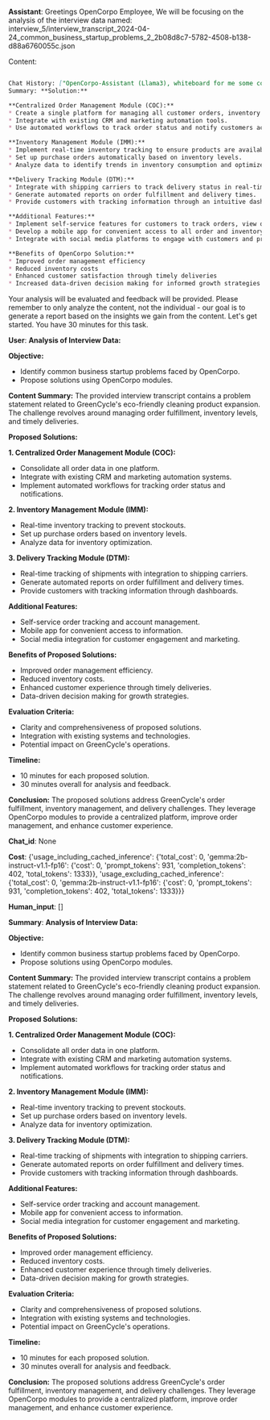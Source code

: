 **Assistant**: Greetings OpenCorpo Employee, We will be focusing on the analysis of the interview data named: interview_5/interview_transcript_2024-04-24_common_business_startup_problems_2_2b08d8c7-5782-4508-b138-d88a6760055c.json 


 Content: 

 ```md

 Chat History: ["OpenCorpo-Assistant (Llama3), whiteboard for me some common business startup problems. Propose a solution for OpenCorpo specific solutions. I will evaluate your answers and give my feedback, then propose a problem to you. You will answer and I will evaluate. Let's now begin. You have 30 minutes.", "I'm ready! Give me some problems to tackle within the next 30 minutes. I'm here to assist you in identifying and solving common business startup problems using OpenCorpo solutions.", "Excellent attitude! Here's your first problem:\n\n**Problem:** A startup, GreenCycle, wants to expand its eco-friendly cleaning products to a wider audience. However, they face difficulties in tracking customer orders, managing inventory levels, and ensuring timely delivery of products.\n\nAs an OpenCorpo-Assistant, propose a solution that incorporates OpenCorpo modules to help GreenCycle overcome these challenges.\n\nYou have 10 minutes to come up with a solution. Go ahead!", '**Solution:**\n\n**Centralized Order Management Module (COC):**\n* Create a single platform for managing all customer orders, inventory levels, and deliveries.\n* Integrate with existing CRM and marketing automation tools.\n* Use automated workflows to track order status and notify customers accordingly.\n\n**Inventory Management Module (IMM):**\n* Implement real-time inventory tracking to ensure products are available and avoid stockouts.\n* Set up purchase orders automatically based on inventory levels.\n* Analyze data to identify trends in inventory consumption and optimize ordering processes.\n\n**Delivery Tracking Module (DTM):**\n* Integrate with shipping carriers to track delivery status in real-time.\n* Generate automated reports on order fulfillment and delivery times.\n* Provide customers with tracking information through an intuitive dashboard.\n\n**Additional Features:**\n* Implement self-service features for customers to track orders, view order history, and update account details.\n* Develop a mobile app for convenient access to all order and inventory information.\n* Integrate with social media platforms to engage with customers and promote GreenCycle products.\n\n**Benefits of OpenCorpo Solution:**\n* Improved order management efficiency\n* Reduced inventory costs\n* Enhanced customer satisfaction through timely deliveries\n* Increased data-driven decision making for informed growth strategies'] 
 Summary: **Solution:**

**Centralized Order Management Module (COC):**
* Create a single platform for managing all customer orders, inventory levels, and deliveries.
* Integrate with existing CRM and marketing automation tools.
* Use automated workflows to track order status and notify customers accordingly.

**Inventory Management Module (IMM):**
* Implement real-time inventory tracking to ensure products are available and avoid stockouts.
* Set up purchase orders automatically based on inventory levels.
* Analyze data to identify trends in inventory consumption and optimize ordering processes.

**Delivery Tracking Module (DTM):**
* Integrate with shipping carriers to track delivery status in real-time.
* Generate automated reports on order fulfillment and delivery times.
* Provide customers with tracking information through an intuitive dashboard.

**Additional Features:**
* Implement self-service features for customers to track orders, view order history, and update account details.
* Develop a mobile app for convenient access to all order and inventory information.
* Integrate with social media platforms to engage with customers and promote GreenCycle products.

**Benefits of OpenCorpo Solution:**
* Improved order management efficiency
* Reduced inventory costs
* Enhanced customer satisfaction through timely deliveries
* Increased data-driven decision making for informed growth strategies 
``` 


 Your analysis will be evaluated and feedback will be provided. Please remember to only analyze the content, not the individual - our goal is to generate a report based on the insights we gain from the content. Let's get started. You have 30 minutes for this task.

**User**: **Analysis of Interview Data:**

**Objective:**
- Identify common business startup problems faced by OpenCorpo.
- Propose solutions using OpenCorpo modules.

**Content Summary:**
The provided interview transcript contains a problem statement related to GreenCycle's eco-friendly cleaning product expansion. The challenge revolves around managing order fulfillment, inventory levels, and timely deliveries.

**Proposed Solutions:**

**1. Centralized Order Management Module (COC):**
- Consolidate all order data in one platform.
- Integrate with existing CRM and marketing automation systems.
- Implement automated workflows for tracking order status and notifications.

**2. Inventory Management Module (IMM):**
- Real-time inventory tracking to prevent stockouts.
- Set up purchase orders based on inventory levels.
- Analyze data for inventory optimization.

**3. Delivery Tracking Module (DTM):**
- Real-time tracking of shipments with integration to shipping carriers.
- Generate automated reports on order fulfillment and delivery times.
- Provide customers with tracking information through dashboards.

**Additional Features:**
- Self-service order tracking and account management.
- Mobile app for convenient access to information.
- Social media integration for customer engagement and marketing.

**Benefits of Proposed Solutions:**
- Improved order management efficiency.
- Reduced inventory costs.
- Enhanced customer experience through timely deliveries.
- Data-driven decision making for growth strategies.

**Evaluation Criteria:**
- Clarity and comprehensiveness of proposed solutions.
- Integration with existing systems and technologies.
- Potential impact on GreenCycle's operations.

**Timeline:**
- 10 minutes for each proposed solution.
- 30 minutes overall for analysis and feedback.

**Conclusion:**
The proposed solutions address GreenCycle's order fulfillment, inventory management, and delivery challenges. They leverage OpenCorpo modules to provide a centralized platform, improve order management, and enhance customer experience.

**Chat_id**: None

**Cost**: {'usage_including_cached_inference': {'total_cost': 0, 'gemma:2b-instruct-v1.1-fp16': {'cost': 0, 'prompt_tokens': 931, 'completion_tokens': 402, 'total_tokens': 1333}}, 'usage_excluding_cached_inference': {'total_cost': 0, 'gemma:2b-instruct-v1.1-fp16': {'cost': 0, 'prompt_tokens': 931, 'completion_tokens': 402, 'total_tokens': 1333}}}

**Human_input**: []

**Summary**: **Analysis of Interview Data:**

**Objective:**
- Identify common business startup problems faced by OpenCorpo.
- Propose solutions using OpenCorpo modules.

**Content Summary:**
The provided interview transcript contains a problem statement related to GreenCycle's eco-friendly cleaning product expansion. The challenge revolves around managing order fulfillment, inventory levels, and timely deliveries.

**Proposed Solutions:**

**1. Centralized Order Management Module (COC):**
- Consolidate all order data in one platform.
- Integrate with existing CRM and marketing automation systems.
- Implement automated workflows for tracking order status and notifications.

**2. Inventory Management Module (IMM):**
- Real-time inventory tracking to prevent stockouts.
- Set up purchase orders based on inventory levels.
- Analyze data for inventory optimization.

**3. Delivery Tracking Module (DTM):**
- Real-time tracking of shipments with integration to shipping carriers.
- Generate automated reports on order fulfillment and delivery times.
- Provide customers with tracking information through dashboards.

**Additional Features:**
- Self-service order tracking and account management.
- Mobile app for convenient access to information.
- Social media integration for customer engagement and marketing.

**Benefits of Proposed Solutions:**
- Improved order management efficiency.
- Reduced inventory costs.
- Enhanced customer experience through timely deliveries.
- Data-driven decision making for growth strategies.

**Evaluation Criteria:**
- Clarity and comprehensiveness of proposed solutions.
- Integration with existing systems and technologies.
- Potential impact on GreenCycle's operations.

**Timeline:**
- 10 minutes for each proposed solution.
- 30 minutes overall for analysis and feedback.

**Conclusion:**
The proposed solutions address GreenCycle's order fulfillment, inventory management, and delivery challenges. They leverage OpenCorpo modules to provide a centralized platform, improve order management, and enhance customer experience.

